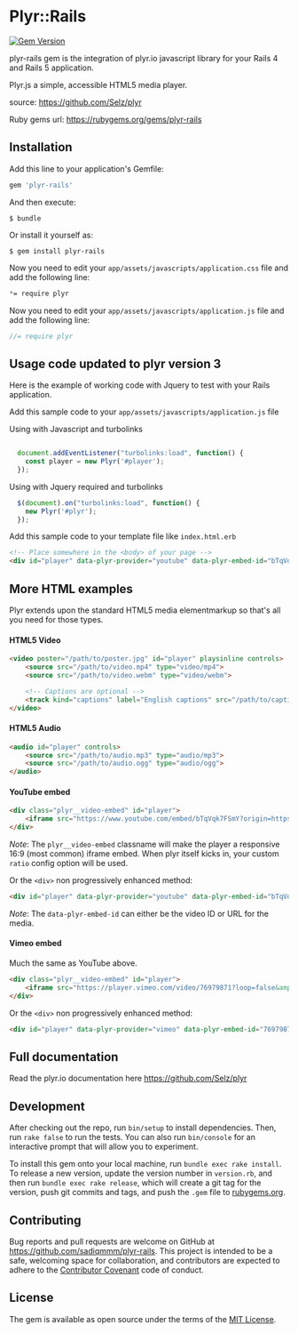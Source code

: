 # Plyr::Rails
[![Gem Version](https://badge.fury.io/rb/plyr-rails.svg)](http://badge.fury.io/rb/plyr-rails)

plyr-rails gem is the integration of plyr.io javascript library for your Rails 4 and Rails 5 application.


Plyr.js a simple, accessible HTML5 media player.

source: https://github.com/Selz/plyr

Ruby gems url: https://rubygems.org/gems/plyr-rails

## Installation

Add this line to your application's Gemfile:

```ruby
gem 'plyr-rails'
```

And then execute:

    $ bundle

Or install it yourself as:

    $ gem install plyr-rails

Now you need to edit your `app/assets/javascripts/application.css` file and add the following line:

``` css
*= require plyr
```

Now you need to edit your `app/assets/javascripts/application.js` file and add the following line:

``` javascript
//= require plyr
```

## Usage code updated to plyr version 3

Here is the example of working code with Jquery to test with your Rails application.

Add this sample code to your `app/assets/javascripts/application.js` file

Using with Javascript and turbolinks

``` javascript  

  document.addEventListener("turbolinks:load", function() {
    const player = new Plyr('#player');
  });

```

Using with Jquery required and turbolinks

``` javascript
  $(document).on("turbolinks:load", function() {
    new Plyr('#plyr');	
  });

```

Add this sample code to your template file like `index.html.erb`

``` html
<!-- Place somewhere in the <body> of your page -->
<div id="player" data-plyr-provider="youtube" data-plyr-embed-id="bTqVqk7FSmY"></div>
```

## More HTML examples

Plyr extends upon the standard HTML5 media elementmarkup so that's all you need for those types.

#### HTML5 Video

```html
<video poster="/path/to/poster.jpg" id="player" playsinline controls>
    <source src="/path/to/video.mp4" type="video/mp4">
    <source src="/path/to/video.webm" type="video/webm">

    <!-- Captions are optional -->
    <track kind="captions" label="English captions" src="/path/to/captions.vtt" srclang="en" default>
</video>
```

#### HTML5 Audio

```html
<audio id="player" controls>
    <source src="/path/to/audio.mp3" type="audio/mp3">
    <source src="/path/to/audio.ogg" type="audio/ogg">
</audio>
```

#### YouTube embed

```html
<div class="plyr__video-embed" id="player">
    <iframe src="https://www.youtube.com/embed/bTqVqk7FSmY?origin=https://plyr.io&amp;iv_load_policy=3&amp;modestbranding=1&amp;playsinline=1&amp;showinfo=0&amp;rel=0&amp;enablejsapi=1" allowfullscreen allowtransparency allow="autoplay"></iframe>
</div>
```

_Note_: The `plyr__video-embed` classname will make the player a responsive 16:9 (most common) iframe embed. When plyr itself kicks in, your custom `ratio` config option will be used.

Or the `<div>` non progressively enhanced method:

```html
<div id="player" data-plyr-provider="youtube" data-plyr-embed-id="bTqVqk7FSmY"></div>
```

_Note_: The `data-plyr-embed-id` can either be the video ID or URL for the media.

#### Vimeo embed

Much the same as YouTube above.

```html
<div class="plyr__video-embed" id="player">
    <iframe src="https://player.vimeo.com/video/76979871?loop=false&amp;byline=false&amp;portrait=false&amp;title=false&amp;speed=true&amp;transparent=0&amp;gesture=media" allowfullscreen allowtransparency allow="autoplay"></iframe>
</div>
```

Or the `<div>` non progressively enhanced method:

```html
<div id="player" data-plyr-provider="vimeo" data-plyr-embed-id="76979871"></div>
```

## Full documentation 

Read the plyr.io documentation here https://github.com/Selz/plyr

## Development

After checking out the repo, run `bin/setup` to install dependencies. Then, run `rake false` to run the tests. You can also run `bin/console` for an interactive prompt that will allow you to experiment.

To install this gem onto your local machine, run `bundle exec rake install`. To release a new version, update the version number in `version.rb`, and then run `bundle exec rake release`, which will create a git tag for the version, push git commits and tags, and push the `.gem` file to [rubygems.org](https://rubygems.org).

## Contributing

Bug reports and pull requests are welcome on GitHub at https://github.com/sadiqmmm/plyr-rails. This project is intended to be a safe, welcoming space for collaboration, and contributors are expected to adhere to the [Contributor Covenant](contributor-covenant.org) code of conduct.


## License

The gem is available as open source under the terms of the [MIT License](http://opensource.org/licenses/MIT).

